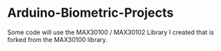 # Arduino-Biometric-Projects

Some code will use the MAX30100 / MAX30102 Library I created that is forked from the MAX30100 library.
